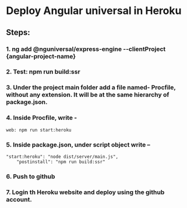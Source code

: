 # Deploy Angular universal in Heroku

## Steps:

### 1.	ng add @nguniversal/express-engine --clientProject {angular-project-name}
### 2.	Test: npm run build:ssr
### 3.	Under the project main folder add a file named- Procfile, without any extension. It will be at the same hierarchy of package.json.
### 4.	Inside Procfile, write - 
  ```
  web: npm run start:heroku  
  ```
### 5.	Inside package.json, under script object write –
```
"start:heroku": "node dist/server/main.js",
    "postinstall": "npm run build:ssr"
```
### 6.	Push to github
### 7.	Login th Heroku website and deploy using the github account.
